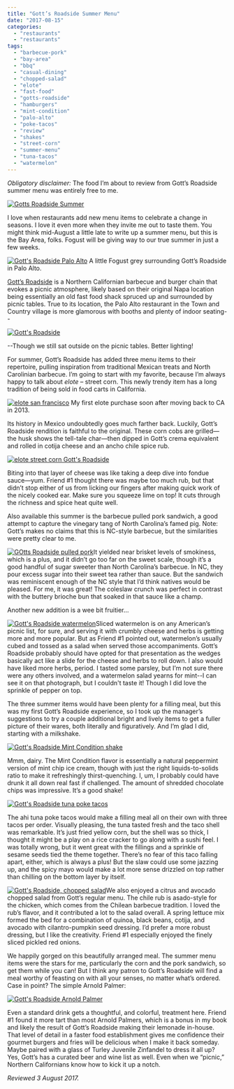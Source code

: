 ```yaml
---
title: "Gott’s Roadside Summer Menu"
date: "2017-08-15"
categories:
  - "restaurants"
  - "restaurants"
tags:
  - "barbecue-pork"
  - "bay-area"
  - "bbq"
  - "casual-dining"
  - "chopped-salad"
  - "elote"
  - "fast-food"
  - "gotts-roadside"
  - "hamburgers"
  - "mint-condition"
  - "palo-alto"
  - "poke-tacos"
  - "review"
  - "shakes"
  - "street-corn"
  - "summer-menu"
  - "tuna-tacos"
  - "watermelon"
---
```


_Obligatory disclaimer:_ The food I’m about to review from Gott’s Roadside summer menu was entirely free to me.

[![Gotts Roadside Summer](http://s3.amazonaws.com/thegourmez-wpmedia/2017/08/Gotts-Roadside-03-500x337.jpg)](http://s3.amazonaws.com/thegourmez-wpmedia/2017/08/Gotts-Roadside-03.jpg)

I love when restaurants add new menu items to celebrate a change in seasons. I love it even more when they invite me out to taste them. You might think mid-August a little late to write up a summer menu, but this is the Bay Area, folks. Fogust will be giving way to our true summer in just a few weeks.




<div class="caption">

[![Gott's Roadside Palo Alto](http://s3.amazonaws.com/thegourmez-wpmedia/2017/08/Gotts-Roadside-14-500x334.jpg)](http://s3.amazonaws.com/thegourmez-wpmedia/2017/08/Gotts-Roadside-14.jpg) A little Fogust grey surrounding Gott’s Roadside in Palo Alto.</div>


[Gott’s Roadside](https://www.gotts.com/) is a Northern Californian barbecue and burger chain that evokes a picnic atmosphere, likely based on their original Napa location being essentially an old fast food shack spruced up and surrounded by picnic tables. True to its location, the Palo Alto restaurant in the Town and Country village is more glamorous with booths and plenty of indoor seating--

[![Gott's Roadside](http://s3.amazonaws.com/thegourmez-wpmedia/2017/08/Gotts-Roadside-15-500x334.jpg)](http://s3.amazonaws.com/thegourmez-wpmedia/2017/08/Gotts-Roadside-15.jpg)

\--Though we still sat outside on the picnic tables. Better lighting!

For summer, Gott’s Roadside has added three menu items to their repertoire, pulling inspiration from traditional Mexican treats and North Carolinian barbecue. I’m going to start with my favorite, because I’m always happy to talk about _elote_ – street corn. This newly trendy item has a long tradition of being sold in food carts in California.




<div class="caption">

[![elote san francisco](http://s3.amazonaws.com/thegourmez-wpmedia/2017/08/elote-500x500.jpg)](http://s3.amazonaws.com/thegourmez-wpmedia/2017/08/elote.jpg) My first elote purchase soon after moving back to CA in 2013.</div>


Its history in Mexico undoubtedly goes much farther back. Luckily, Gott’s Roadside rendition is faithful to the original. These corn cobs are grilled—the husk shows the tell-tale char—then dipped in Gott’s crema equivalent and rolled in cotija cheese and an ancho chile spice rub.

[![elote street corn Gott's Roadside](http://s3.amazonaws.com/thegourmez-wpmedia/2017/08/Gotts-Roadside-08-334x500.jpg)](http://s3.amazonaws.com/thegourmez-wpmedia/2017/08/Gotts-Roadside-08.jpg)

Biting into that layer of cheese was like taking a deep dive into fondue sauce—yum. Friend #1 thought there was maybe too much rub, but that didn’t stop either of us from licking our fingers after making quick work of the nicely cooked ear. Make sure you squeeze lime on top! It cuts through the richness and spice heat quite well.

Also available this summer is the barbecue pulled pork sandwich, a good attempt to capture the vinegary tang of North Carolina’s famed pig. Note: Gott’s makes no claims that this is NC-style barbecue, but the similarities were pretty clear to me.

[![GOtts Roadside pulled pork](http://s3.amazonaws.com/thegourmez-wpmedia/2017/08/Gotts-Roadside-06-411x500.jpg)](http://s3.amazonaws.com/thegourmez-wpmedia/2017/08/Gotts-Roadside-06.jpg)It yielded near brisket levels of smokiness, which is a plus, and it didn’t go too far on the sweet scale, though it’s a good handful of sugar sweeter than North Carolina’s barbecue. In NC, they pour excess sugar into their sweet tea rather than sauce. But the sandwich was reminiscent enough of the NC style that I’d think natives would be pleased. For me, it was great! The coleslaw crunch was perfect in contrast with the buttery brioche bun that soaked in that sauce like a champ.

Another new addition is a wee bit fruitier…

[![Gott's Roadside watermelon](http://s3.amazonaws.com/thegourmez-wpmedia/2017/08/Gotts-Roadside-10-500x401.jpg)](http://s3.amazonaws.com/thegourmez-wpmedia/2017/08/Gotts-Roadside-10.jpg)Sliced watermelon is on any American’s picnic list, for sure, and serving it with crumbly cheese and herbs is getting more and more popular. But as Friend #1 pointed out, watermelon’s usually cubed and tossed as a salad when served those accompaniments. Gott’s Roadside probably should have opted for that presentation as the wedges basically act like a slide for the cheese and herbs to roll down. I also would have liked more herbs, period. I tasted some parsley, but I’m not sure there were any others involved, and a watermelon salad yearns for mint--I can see it on that photograph, but I couldn't taste it! Though I did love the sprinkle of pepper on top.

The three summer items would have been plenty for a filling meal, but this was my first Gott’s Roadside experience, so I took up the manager’s suggestions to try a couple additional bright and lively items to get a fuller picture of their wares, both literally and figuratively. And I’m glad I did, starting with a milkshake.

[![Gott's Roadside Mint Condition shake](http://s3.amazonaws.com/thegourmez-wpmedia/2017/08/Gotts-Roadside-13-401x500.jpg)](http://s3.amazonaws.com/thegourmez-wpmedia/2017/08/Gotts-Roadside-13.jpg)

Mmm, dairy. The Mint Condition flavor is essentially a natural peppermint version of mint chip ice cream, though with just the right liquids-to-solids ratio to make it refreshingly thirst-quenching. I, um, I probably could have drunk it all down real fast if challenged. The amount of shredded chocolate chips was impressive. It’s a good shake!

[![Gott's Roadside tuna poke tacos](http://s3.amazonaws.com/thegourmez-wpmedia/2017/08/Gotts-Roadside-12-500x334.jpg)](http://s3.amazonaws.com/thegourmez-wpmedia/2017/08/Gotts-Roadside-12.jpg)

The ahi tuna poke tacos would make a filling meal all on their own with three tacos per order. Visually pleasing, the tuna tasted fresh and the taco shell was remarkable. It’s just fried yellow corn, but the shell was so thick, I thought it might be a play on a rice cracker to go along with a sushi feel. I was totally wrong, but it went great with the fillings and a sprinkle of sesame seeds tied the theme together. There’s no fear of this taco falling apart, either, which is always a plus! But the slaw could use some jazzing up, and the spicy mayo would make a lot more sense drizzled on top rather than chilling on the bottom layer by itself.

[![Gott's Roadside, chopped salad](http://s3.amazonaws.com/thegourmez-wpmedia/2017/08/Gotts-Roadside-05-500x348.jpg)](http://s3.amazonaws.com/thegourmez-wpmedia/2017/08/Gotts-Roadside-05.jpg)We also enjoyed a citrus and avocado chopped salad from Gott’s regular menu. The chile rub is asado-style for the chicken, which comes from the Chilean barbecue tradition. I loved the rub’s flavor, and it contributed a lot to the salad overall. A spring lettuce mix formed the bed for a combination of quinoa, black beans, cotija, and avocado with cilantro-pumpkin seed dressing. I’d prefer a more robust dressing, but I like the creativity. Friend #1 especially enjoyed the finely sliced pickled red onions.

We happily gorged on this beautifully arranged meal. The summer menu items were the stars for me, particularly the corn and the pork sandwich, so get them while you can! But I think any patron to Gott’s Roadside will find a meal worthy of feasting on with all your senses, no matter what’s ordered. Case in point? The simple Arnold Palmer:

[![Gott's Roadside Arnold Palmer](http://s3.amazonaws.com/thegourmez-wpmedia/2017/08/Gotts-Roadside-02-367x500.jpg)](http://s3.amazonaws.com/thegourmez-wpmedia/2017/08/Gotts-Roadside-02.jpg)

Even a standard drink gets a thoughtful, and colorful, treatment here. Friend #1 found it more tart than most Arnold Palmers, which is a bonus in my book and likely the result of Gott’s Roadside making their lemonade in-house. That level of detail in a faster food establishment gives me confidence their gourmet burgers and fries will be delicious when I make it back someday. Maybe paired with a glass of Turley Juvenile Zinfandel to dress it all up? Yes, Gott’s has a curated beer and wine list as well. Even when we “picnic,” Northern Californians know how to kick it up a notch.

_Reviewed 3 August 2017._
